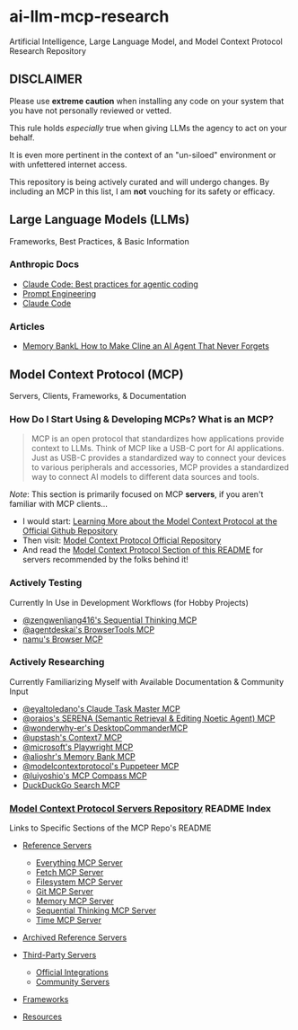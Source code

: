 # ai-llm-mcp-research
Artificial Intelligence, Large Language Model, and Model Context Protocol Research Repository

## **DISCLAIMER**

Please use **extreme caution** when installing any code on your system that you have not personally reviewed or vetted. 

This rule holds *especially* true when giving LLMs the agency to act on your behalf. 

It is even more pertinent in the context of an "un-siloed" environment or with unfettered internet access.

This repository is being actively curated and will undergo changes. By including an MCP in this list, I am **not** vouching for its safety or efficacy.

## Large Language Models (LLMs)
Frameworks, Best Practices, & Basic Information

### Anthropic Docs
- [Claude Code: Best practices for agentic coding](https://www.anthropic.com/engineering/claude-code-best-practices)
- [Prompt Engineering](https://docs.anthropic.com/en/docs/build-with-claude/prompt-engineering/overview)
- [Claude Code](https://docs.anthropic.com/en/docs/claude-code/overview)

### Articles
- [Memory BankL How to Make Cline an AI Agent That Never Forgets](https://cline.bot/blog/memory-bank-how-to-make-cline-an-ai-agent-that-never-forgets)

## Model Context Protocol (MCP)
Servers, Clients, Frameworks, & Documentation

### How Do I Start Using & Developing MCPs? What is an MCP?
> MCP is an open protocol that standardizes how applications provide context to LLMs. Think of MCP like a USB-C port for AI applications. Just as USB-C provides a standardized way to connect your devices to various peripherals and accessories, MCP provides a standardized way to connect AI models to different data sources and tools.

_Note_: This section is primarily focused on MCP **servers**, if you aren't familiar with MCP clients...
- I would start: [Learning More about the Model Context Protocol at the Official Github Repository](https://github.com/modelcontextprotocol/)
- Then visit: [Model Context Protocol Official Repository](https://modelcontextprotocol.io/introduction)
- And read the [Model Context Protocol Section of this README](https://github.com/camolechowski/ai-llm-mcp-research/edit/main/README.md#model-context-protocol-repository-readme-index) for servers recommended by the folks behind it!

### Actively Testing
Currently In Use in Development Workflows (for Hobby Projects)

- [@zengwenliang416's Sequential Thinking MCP](https://github.com/zengwenliang416/mcp-server-sequential-thinking)
- [@agentdeskai's BrowserTools MCP](https://github.com/AgentDeskAI/browser-tools-mcp)
- [namu's Browser MCP](https://browsermcp.io)

### Actively Researching
Currently Familiarizing Myself with Available Documentation & Community Input

- [@eyaltoledano's Claude Task Master MCP](https://github.com/eyaltoledano/claude-task-master)
- [@oraios's SERENA (Semantic Retrieval & Editing Noetic Agent) MCP](https://github.com/oraios/serena)
- [@wonderwhy-er's DesktopCommanderMCP](https://github.com/wonderwhy-er/DesktopCommanderMCP)
- [@upstash's Context7 MCP](https://github.com/upstash/context7)
- [@microsoft's Playwright MCP](https://github.com/microsoft/playwright-mcp)
- [@alioshr's Memory Bank MCP](https://github.com/alioshr/memory-bank-mcp)
- [@modelcontextprotocol's Puppeteer MCP](https://github.com/modelcontextprotocol/servers-archived/tree/main/src/puppeteer)
- [@luiyoshio's MCP Compass MCP](https://github.com/liuyoshio/mcp-compass)
- [DuckDuckGo Search MCP](https://github.com/nickclyde/duckduckgo-mcp-server)

### [Model Context Protocol Servers Repository](https://github.com/modelcontextprotocol/servers) README Index
Links to Specific Sections of the MCP Repo's README

- [Reference Servers](https://github.com/modelcontextprotocol/servers?tab=readme-ov-file#-reference-servers) 
  - [Everything MCP Server](https://github.com/modelcontextprotocol/servers/tree/main/src/everything)
  - [Fetch MCP Server](https://github.com/modelcontextprotocol/servers/blob/main/src/fetch) 
  - [Filesystem MCP Server](https://github.com/modelcontextprotocol/servers/blob/main/src/filesystem)
  - [Git MCP Server](https://github.com/modelcontextprotocol/servers/blob/main/src/git)
  - [Memory MCP Server](https://github.com/modelcontextprotocol/servers/blob/main/src/memory)
  - [Sequential Thinking MCP Server](https://github.com/modelcontextprotocol/servers/blob/main/src/sequentialthinking)
  - [Time MCP Server](https://github.com/modelcontextprotocol/servers/blob/main/src/time)

- [Archived Reference Servers](https://github.com/modelcontextprotocol/servers?tab=readme-ov-file#archived)
- [Third-Party Servers](https://github.com/modelcontextprotocol/servers#-third-party-servers)
  - [Official Integrations](https://github.com/modelcontextprotocol/servers?tab=readme-ov-file#%EF%B8%8F-official-integrations)
  - [Community Servers](https://github.com/modelcontextprotocol/servers?tab=readme-ov-file#-community-servers)
- [Frameworks](https://github.com/modelcontextprotocol/servers?tab=readme-ov-file#-frameworks)
- [Resources](https://github.com/modelcontextprotocol/servers?tab=readme-ov-file#-resources)
